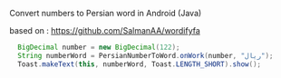 Convert numbers to Persian word in Android (Java)

based on : https://github.com/SalmanAA/wordifyfa


```java
  BigDecimal number = new BigDecimal(122);
  String numberWord = PersianNumberToWord.onWork(number, "ریال");
  Toast.makeText(this, numberWord, Toast.LENGTH_SHORT).show();
```
